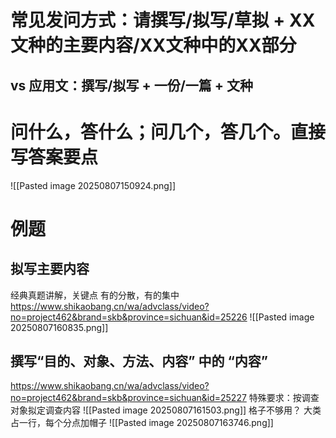 # 常见发问方式：请撰写/拟写/草拟 + XX文种的主要内容/XX文种中的XX部分
## vs 应用文：撰写/拟写 + 一份/一篇 + 文种
# 问什么，答什么；问几个，答几个。直接写答案要点
![[Pasted image 20250807150924.png]]
# 例题
## 拟写主要内容
经典真题讲解，关键点 有的分散，有的集中
https://www.shikaobang.cn/wa/advclass/video?no=project462&brand=skb&province=sichuan&id=25226
![[Pasted image 20250807160835.png]]
## 撰写“目的、对象、方法、内容” 中的 “内容”
https://www.shikaobang.cn/wa/advclass/video?no=project462&brand=skb&province=sichuan&id=25227
特殊要求：按调查对象拟定调查内容
![[Pasted image 20250807161503.png]]
格子不够用？
大类占一行，每个分点加帽子
![[Pasted image 20250807163746.png]]
